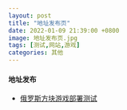 ```yaml
---
layout: post
title: "地址发布页"
date: 2022-01-09 21:39:00 +0800
image: 地址发布页.jpg
tags: [测试,网站,游戏]
categories: 其他
---
```


#### 地址发布
<!-- * [游戏部署测试(后端暂不支持https服务器,谷歌浏览器无法正常访问)](https://YiguiDing.github.io/Bliep.io-Client/index.html) -->
* [俄罗斯方块游戏部署测试](https://YiguiDing.github.io/html-js_russiaGame/index.html)